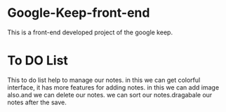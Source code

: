 # Google-Keep-front-end
This is a front-end developed project of the google keep.

# To DO List
This to do list help to manage our notes.
in this we can get colorful interface, it has more features for adding notes. in this we can add image also.and we can delete our notes. we can sort our notes.dragabale our notes after the save.
